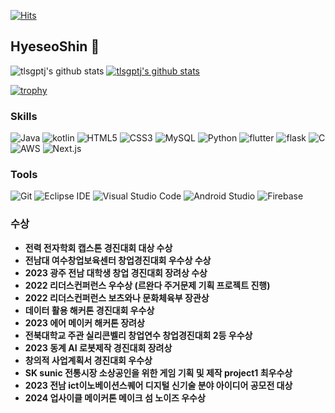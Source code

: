 [![Hits](https://hits.seeyoufarm.com/api/count/incr/badge.svg?url=https%3A%2F%2Fgithub.com%2Ftlsgptj&count_bg=%2379C83D&title_bg=%23555555&icon=&icon_color=%23E7E7E7&title=hits&edge_flat=false)](https://hits.seeyoufarm.com)
## HyeseoShin 👋
![tlsgptj's github stats](https://github-readme-stats.vercel.app/api?username=tlsgptj&show_icons=true) 
[![tlsgptj's github stats](https://github-readme-stats.vercel.app/api/top-langs/?username=tlsgptj&show_icons=true&hide_border=true&title_color=004386&icon_color=004386&layout=compact)](https://github.com/tlsgptj)

[![trophy](https://github-profile-trophy.vercel.app/?username=tlsgptj)](https://github.com/ryo-ma/github-profile-trophy)

### Skills
![Java](https://img.shields.io/badge/java-007396.svg?&style=for-the-badge&logo=java&logoColor=white)
![kotlin](https://img.shields.io/badge/kotlin-3178C6.svg?&style=for-the-badge&logo=kotlin&logoColor=white)
![HTML5](https://img.shields.io/badge/HTML5-E34F26.svg?&style=for-the-badge&logo=HTML5&logoColor=white)
![CSS3](https://img.shields.io/badge/CSS3-1572B6.svg?&style=for-the-badge&logo=CSS3&logoColor=white)
![MySQL](https://img.shields.io/badge/MySQL-4479A1.svg?&style=for-the-badge&logo=MySQL&logoColor=white)
![Python](https://img.shields.io/badge/Python-F80000.svg?&style=for-the-badge&logo=python&logoColor=white)
![flutter](https://img.shields.io/badge/flutter-FFA000.svg?&style=for-the-badge&logo=flutter&logoColor=white)
![flask](https://img.shields.io/badge/flask-388E3C.svg?&style=for-the-badge&logo=flask&logoColor=white)
![C](https://img.shields.io/badge/C-000000.svg?&style=for-the-badge&logo=C&logoColor=white)
![AWS](https://img.shields.io/badge/AWS-808080.svg?&style=for-the-badge&logo=amazon&logoColor=white)
![Next.js](https://img.shields.io/badge/Next.js-808080.svg?&style=for-the-badge&logo=amazon&logoColor=white)



### Tools
![Git](https://img.shields.io/badge/Git-F05032.svg?&style=for-the-badge&logo=Git&logoColor=white)
![Eclipse IDE](https://img.shields.io/badge/Eclipse%20IDE-2C2255.svg?&style=for-the-badge&logo=Eclipse%20IDE&logoColor=white)
![Visual Studio Code](https://img.shields.io/badge/Visual%20Studio%20Code-007ACC.svg?&style=for-the-badge&logo=Visual%20Studio%20Code&logoColor=white)
![Android Studio](https://img.shields.io/badge/Android%20Studio-3DDC84.svg?&style=for-the-badge&logo=Android%20Studio&logoColor=white)
![Firebase](https://img.shields.io/badge/Firebase-8BC34A.svg?&style=for-the-badge&logo=fire&logoColor=white)

### 수상
- **전력 전자학회 캡스톤 경진대회 대상 수상**
- **전남대 여수창업보육센터 창업경진대회 우수상 수상**
- **2023 광주 전남 대학생 창업 경진대회 장려상 수상**
- **2022 리더스컨퍼런스 우수상 (르완다 주거문제 기획 프로젝트 진행)**
- **2022 리더스컨퍼런스 보츠와나 문화체육부 장관상**
- **데이터 활용 해커톤 경진대회 우수상**
- **2023 에어 메이커 해커톤 장려상**
- **전북대학교 주관 실리콘벨리 창업연수 창업경진대회 2등 우수상**
- **2023 동계 AI 로봇제작 경진대회 장려상**
- **창의적 사업계획서 경진대회 우수상**
- **SK sunic 전통시장 소상공인을 위한 게임 기획 및 제작 project1 최우수상**
- **2023 전남 ict이노베이션스퀘어 디지털 신기술 분야 아이디어 공모전 대상**
- **2024 업사이클 메이커톤 메이크 섬 노이즈 우수상**
